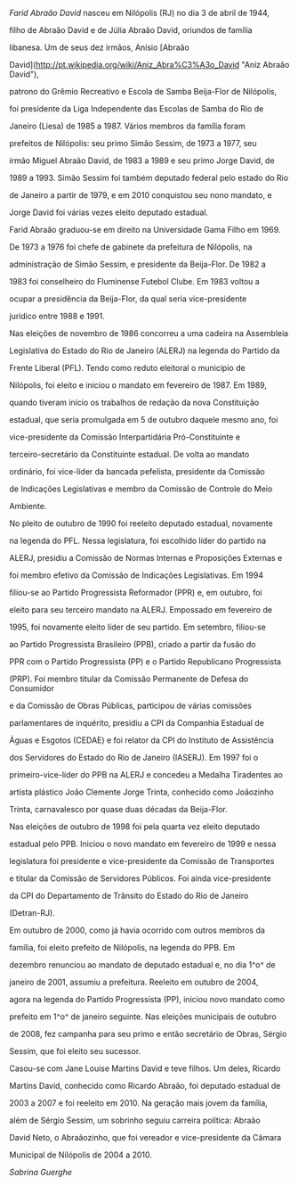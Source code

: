 

*Farid Abraão David* nasceu em Nilópolis (RJ) no dia 3 de abril de 1944,

filho de Abraão David e de Júlia Abraão David, oriundos de família

libanesa. Um de seus dez irmãos, Anísio [Abraão

David](http://pt.wikipedia.org/wiki/Aniz_Abra%C3%A3o_David "Aniz Abraão David"),

patrono do Grêmio Recreativo e Escola de Samba Beija-Flor de Nilópolis,

foi presidente da Liga Independente das Escolas de Samba do Rio de

Janeiro (Liesa) de 1985 a 1987. Vários membros da família foram

prefeitos de Nilópolis: seu primo Simão Sessim, de 1973 a 1977, seu

irmão Miguel Abraão David, de 1983 a 1989 e seu primo Jorge David, de

1989 a 1993. Simão Sessim foi também deputado federal pelo estado do Rio

de Janeiro a partir de 1979, e em 2010 conquistou seu nono mandato, e

Jorge David foi várias vezes eleito deputado estadual.



Farid Abraão graduou-se em direito na Universidade Gama Filho em 1969.

De 1973 a 1976 foi chefe de gabinete da prefeitura de Nilópolis, na

administração de Simão Sessim, e presidente da Beija-Flor. De 1982 a

1983 foi conselheiro do Fluminense Futebol Clube. Em 1983 voltou a

ocupar a presidência da Beija-Flor, da qual seria vice-presidente

jurídico entre 1988 e 1991.



Nas eleições de novembro de 1986 concorreu a uma cadeira na Assembleia

Legislativa do Estado do Rio de Janeiro (ALERJ) na legenda do Partido da

Frente Liberal (PFL). Tendo como reduto eleitoral o município de

Nilópolis, foi eleito e iniciou o mandato em fevereiro de 1987. Em 1989,

quando tiveram início os trabalhos de redação da nova Constituição

estadual, que seria promulgada em 5 de outubro daquele mesmo ano, foi

vice-presidente da Comissão Interpartidária Pró-Constituinte e

terceiro-secretário da Constituinte estadual. De volta ao mandato

ordinário, foi vice-líder da bancada pefelista, presidente da Comissão

de Indicações Legislativas e membro da Comissão de Controle do Meio

Ambiente.



No pleito de outubro de 1990 foi reeleito deputado estadual, novamente

na legenda do PFL. Nessa legislatura, foi escolhido líder do partido na

ALERJ, presidiu a Comissão de Normas Internas e Proposições Externas e

foi membro efetivo da Comissão de Indicações Legislativas. Em 1994

filiou-se ao Partido Progressista Reformador (PPR) e, em outubro, foi

eleito para seu terceiro mandato na ALERJ. Empossado em fevereiro de

1995, foi novamente eleito líder de seu partido. Em setembro, filiou-se

ao Partido Progressista Brasileiro (PPB), criado a partir da fusão do

PPR com o Partido Progressista (PP) e o Partido Republicano Progressista

(PRP). Foi membro titular da Comissão Permanente de Defesa do Consumidor

e da Comissão de Obras Públicas, participou de várias comissões

parlamentares de inquérito, presidiu a CPI da Companhia Estadual de

Águas e Esgotos (CEDAE) e foi relator da CPI do Instituto de Assistência

dos Servidores do Estado do Rio de Janeiro (IASERJ). Em 1997 foi o

primeiro-vice-líder do PPB na ALERJ e concedeu a Medalha Tiradentes ao

artista plástico João Clemente Jorge Trinta, conhecido como Joãozinho

Trinta, carnavalesco por quase duas décadas da Beija-Flor.



Nas eleições de outubro de 1998 foi pela quarta vez eleito deputado

estadual pelo PPB. Iniciou o novo mandato em fevereiro de 1999 e nessa

legislatura foi presidente e vice-presidente da Comissão de Transportes

e titular da Comissão de Servidores Públicos. Foi ainda vice-presidente

da CPI do Departamento de Trânsito do Estado do Rio de Janeiro

(Detran-RJ).



Em outubro de 2000, como já havia ocorrido com outros membros da

família, foi eleito prefeito de Nilópolis, na legenda do PPB. Em

dezembro renunciou ao mandato de deputado estadual e, no dia 1^o^ de

janeiro de 2001, assumiu a prefeitura. Reeleito em outubro de 2004,

agora na legenda do Partido Progressista (PP), iniciou novo mandato como

prefeito em 1^o^ de janeiro seguinte. Nas eleições municipais de outubro

de 2008, fez campanha para seu primo e então secretário de Obras, Sérgio

Sessim, que foi eleito seu sucessor.



Casou-se com Jane Louise Martins David e teve filhos. Um deles, Ricardo

Martins David, conhecido como Ricardo Abraão, foi deputado estadual de

2003 a 2007 e foi reeleito em 2010. Na geração mais jovem da família,

além de Sérgio Sessim, um sobrinho seguiu carreira política: Abraão

David Neto, o Abraãozinho, que foi vereador e vice-presidente da Câmara

Municipal de Nilópolis de 2004 a 2010.



*Sabrina Guerghe*



